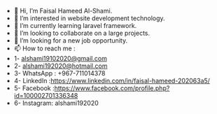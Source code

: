 - 👋 Hi, I’m Faisal Hameed Al-Shami.
- 👀 I’m interested in website development technology.
- 🌱 I’m currently learning laravel framework.
- 💞️ I’m looking to collaborate on a large projects.
- 💞️ I’m looking for a new job opportunity.
- 📫 How to reach me :
-   1- alshami19102020@gmail.com
-   2- alshami192020@hotmail.com
-   3- WhatsApp : +967-711014378
-   4- LinkedIn :https://www.linkedin.com/in/faisal-hameed-202063a5/
-   5- Facebook :https://www.facebook.com/profile.php?id=100002701336348
-   6- Instagram: alshami192020

<!---
alshami192020/alshami192020 is a ✨ special ✨ repository because its `README.md` (this file) appears on your GitHub profile.
You can click the Preview link to take a look at your changes.
--->
